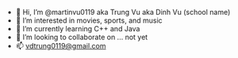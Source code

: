 - 👋 Hi, I’m @martinvu0119 aka Trung Vu aka Dinh Vu (school name)
- 👀 I’m interested in movies, sports, and music
- 🌱 I’m currently learning C++ and Java
- 💞️ I’m looking to collaborate on ... not yet
- 📫 vdtrung0119@gmail.com

